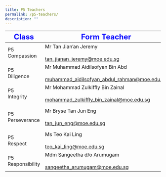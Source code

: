 ```yaml
---
title: P5 Teachers
permalink: /p5-teachers/
description: ""
---
```


|     <strong style="color: blue; font-size: 24px;">Class</strong>|<strong style="color: blue; font-size: 24px;">Form Teacher</strong>|<strong style="color: blue; font-size: 24px;">Co-Form Teacher</strong>|
|--------------------|--------------------------------------------------------------------------------------|------------------------------------------------------------------|
| P5 Compassion      | Mr Tan Jian’an Jeremy<br><br>tan_jianan_jeremy@moe.edu.sg                            | Mdm Chia-Tjen Sak Tju Cindy<br><br>chia-_tjen_sak_tju@moe.edu.sg |
| P5<br> Diligence       | Mr Muhammad Aidilsofyan Bin Abd <br><br>muhammad_aidilsofyan_abdul_rahman@moe.edu.sg | Mr Ramanan Ramadoss<br><br>ramanan_ramadoss@moe.edu.sg           |
| P5<br> Integrity       | Mr Mohammad Zulkiffly Bin Zainal<br><br>mohammad_zulkiffly_bin_zainal@moe.edu.sg     | Mdm Claire Tan<br><br>claire_tan_e_peng@moe.edu.sg               |
| P5 Perseverance    | Mr Bryse Tan Jun Eng<br><br>tan_jun_eng@moe.edu.sg                                   | Mr Mohamad Sani Bin Mohd Hafid<br><br>mohamed_sani@moe.edu.sg    |
| P5 <br>Respect         | Ms Teo Kai Ling<br><br>teo_kai_ling@moe.edu.sg                                       | Mrs Goh-Wei Ling<br><br>wong_wei_ling_a@moe.edu.sg               |
| P5 Responsibility  | Mdm Sangeetha d/o Arumugam<br><br>sangeetha_arumugam@moe.edu.sg                      | Mdm Guo Ling Lan<br><br>guo_linglan@moe.edu.sg                   |